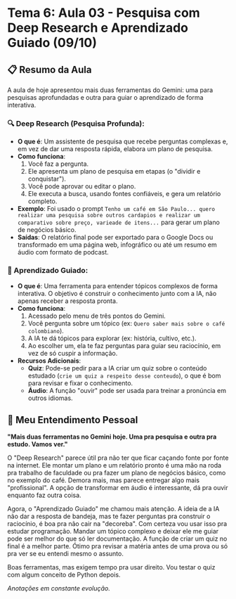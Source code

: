 # Tema 6: Aula 03 - Pesquisa com Deep Research e Aprendizado Guiado (09/10)

## 📋 Resumo da Aula

A aula de hoje apresentou mais duas ferramentas do Gemini: uma para pesquisas aprofundadas e outra para guiar o aprendizado de forma interativa.

### 🔍 Deep Research (Pesquisa Profunda):

* **O que é**: Um assistente de pesquisa que recebe perguntas complexas e, em vez de dar uma resposta rápida, elabora um plano de pesquisa.
* **Como funciona**:
    1.  Você faz a pergunta.
    2.  Ele apresenta um plano de pesquisa em etapas (o "dividir e conquistar").
    3.  Você pode aprovar ou editar o plano.
    4.  Ele executa a busca, usando fontes confiáveis, e gera um relatório completo.
* **Exemplo**: Foi usado o prompt `Tenho um café em São Paulo... quero realizar uma pesquisa sobre outros cardapios e realizar um comparativo sobre preço, varieade de itens...` para gerar um plano de negócios básico.
* **Saídas**: O relatório final pode ser exportado para o Google Docs ou transformado em uma página web, infográfico ou até um resumo em áudio com formato de podcast.

### 🧠 Aprendizado Guiado:

* **O que é**: Uma ferramenta para entender tópicos complexos de forma interativa. O objetivo é construir o conhecimento junto com a IA, não apenas receber a resposta pronta.
* **Como funciona**:
    1.  Acessado pelo menu de três pontos do Gemini.
    2.  Você pergunta sobre um tópico (ex: `Quero saber mais sobre o café colombiano`).
    3.  A IA te dá tópicos para explorar (ex: história, cultivo, etc.).
    4.  Ao escolher um, ela te faz perguntas para guiar seu raciocínio, em vez de só cuspir a informação.
* **Recursos Adicionais**:
    * **Quiz**: Pode-se pedir para a IA criar um quiz sobre o conteúdo estudado (`crie um quiz a respeito desse conteudo`), o que é bom para revisar e fixar o conhecimento.
    * **Áudio**: A função "ouvir" pode ser usada para treinar a pronúncia em outros idiomas.

## 💭 Meu Entendimento Pessoal

**"Mais duas ferramentas no Gemini hoje. Uma pra pesquisa e outra pra estudo. Vamos ver."**

O "Deep Research" parece útil pra não ter que ficar caçando fonte por fonte na internet. Ele montar um plano e um relatório pronto é uma mão na roda pra trabalho de faculdade ou pra fazer um plano de negócios básico, como no exemplo do café. Demora mais, mas parece entregar algo mais "profissional". A opção de transformar em áudio é interessante, dá pra ouvir enquanto faz outra coisa.

Agora, o "Aprendizado Guiado" me chamou mais atenção. A ideia de a IA não dar a resposta de bandeja, mas te fazer perguntas pra construir o raciocínio, é boa pra não cair na "decoreba". Com certeza vou usar isso pra estudar programação. Mandar um tópico complexo e deixar ele me guiar pode ser melhor do que só ler documentação. A função de criar um quiz no final é a melhor parte. Ótimo pra revisar a matéria antes de uma prova ou só pra ver se eu entendi mesmo o assunto.

Boas ferramentas, mas exigem tempo pra usar direito. Vou testar o quiz com algum conceito de Python depois.

*Anotações em constante evolução.*